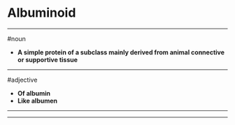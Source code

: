 # Albuminoid
---
#noun
- **A simple protein of a subclass mainly derived from animal connective or supportive tissue**
---
#adjective
- **Of albumin**
- **Like albumen**
---
---
